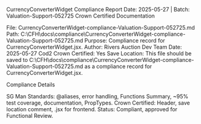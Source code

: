 
CurrencyConverterWidget Compliance Report
Date: 2025-05-27 | Batch: Valuation-Support-052725
Crown Certified Documentation

File: CurrencyConverterWidget-compliance-Valuation-Support-052725.md
Path: C:\CFH\docs\compliance\CurrencyConverterWidget-compliance-Valuation-Support-052725.md
Purpose: Compliance record for CurrencyConverterWidget.jsx.
Author: Rivers Auction Dev Team
Date: 2025-05-27
Cod2 Crown Certified: Yes
Save Location: This file should be saved to C:\CFH\docs\compliance\CurrencyConverterWidget-compliance-Valuation-Support-052725.md as a compliance record for CurrencyConverterWidget.jsx.

Compliance Details

SG Man Standards: @aliases, error handling, Functions Summary, ~95% test coverage, documentation, PropTypes.
Crown Certified: Header, save location comment, .jsx for frontend.
Status: Compliant, approved for Functional Review.

